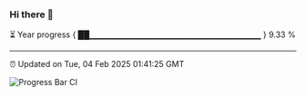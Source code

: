 ### Hi there 👋

⏳ Year progress { ██▁▁▁▁▁▁▁▁▁▁▁▁▁▁▁▁▁▁▁▁▁▁▁▁▁▁▁▁ } 9.33 %

---

⏰ Updated on Tue, 04 Feb 2025 01:41:25 GMT

![Progress Bar CI](https://github.com/ZhaoGui/ZhaoGui/workflows/Progress%20Bar%20CI/badge.svg)
